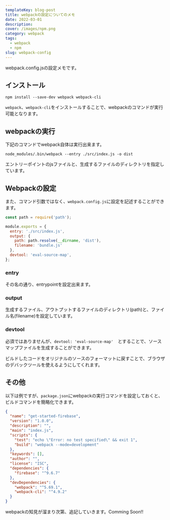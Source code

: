 ```yaml
---
templateKey: blog-post
title: webpackの設定についてのメモ
date: 2022-03-01
description:
cover: /images/npm.png
category: webpack
tags:
  - webpack
  - npm
slug: webpack-config
---
```


webpack.config.jsの設定メモです。

## インストール

```shell
npm install --save-dev webpack webpack-cli
```

`webpack`、`webpack-cli`をインストールすることで、webpackのコマンドが実行可能となります。

## webpackの実行

下記のコマンドでwebpack自体は実行出来ます。

```shell
node_modules/.bin/webpack --entry ./src/index.js -o dist
```

エントリーポイントのjsファイルと、生成するファイルのディレクトリを指定しています。

## Webpackの設定

また、コマンド引数ではなく、`webpack.config.js`に設定を記述することができます。

```javascript
const path = require('path');

module.exports = {
  entry: './src/index.js',
  output: {
    path: path.resolve(__dirname, 'dist'),
    filename: 'bundle.js'
  },
  devtool: 'eval-source-map',
};
```

### entry

その名の通り、entrypointを設定出来ます。

### output

生成するファイル、アウトプットするファイルのディレクトリ(path)と、ファイル名(filename)を設定しています。

### devtool

必須ではありませんが、`devtool: 'eval-source-map'`　とすることで、ソースマップファイルを生成することができます。

ビルドしたコードをオリジナルのソースのフォーマットに戻すことで、ブラウザのデバックツールを使えるようにしてくれます。

## その他

以下は例ですが、`package.json`にwebpackの実行コマンドを設定しておくと、ビルドコマンドを簡略化できます。

```json
{
  "name": "get-started-firebase",
  "version": "1.0.0",
  "description": "",
  "main": "index.js",
  "scripts": {
    "test": "echo \"Error: no test specified\" && exit 1",
    "build": "webpack --mode=development"
  },
  "keywords": [],
  "author": "",
  "license": "ISC",
  "dependencies": {
    "firebase": "^9.6.7"
  },
  "devDependencies": {
    "webpack": "^5.69.1",
    "webpack-cli": "^4.9.2"
  }
}
```

webpackの知見が溜まり次第、追記していきます。Comming Soon!!
